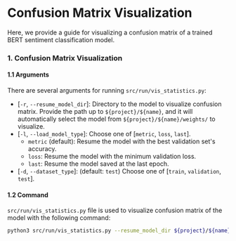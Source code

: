 # Confusion Matrix Visualization
Here, we provide a guide for visualizing a confusion matrix of a trained BERT sentiment classification model.

### 1. Confusion Matrix Visualization
#### 1.1 Arguments
There are several arguments for running `src/run/vis_statistics.py`:
* [`-r`, `--resume_model_dir`]: Directory to the model to visualize confusion matrix. Provide the path up to `${project}/${name}`, and it will automatically select the model from `${project}/${name}/weights/` to visualize.
* [`-l`, `--load_model_type`]: Choose one of [`metric`, `loss`, `last`].
    * `metric` (default): Resume the model with the best validation set's accuracy.
    * `loss`: Resume the model with the minimum validation loss.
    * `last`: Resume the model saved at the last epoch.
* [`-d`, `--dataset_type`]: (default: `test`) Choose one of [`train`, `validation`, `test`].


#### 1.2 Command
`src/run/vis_statistics.py` file is used to visualize confusion matrix of the model with the following command:
```bash
python3 src/run/vis_statistics.py --resume_model_dir ${project}/${name}
```